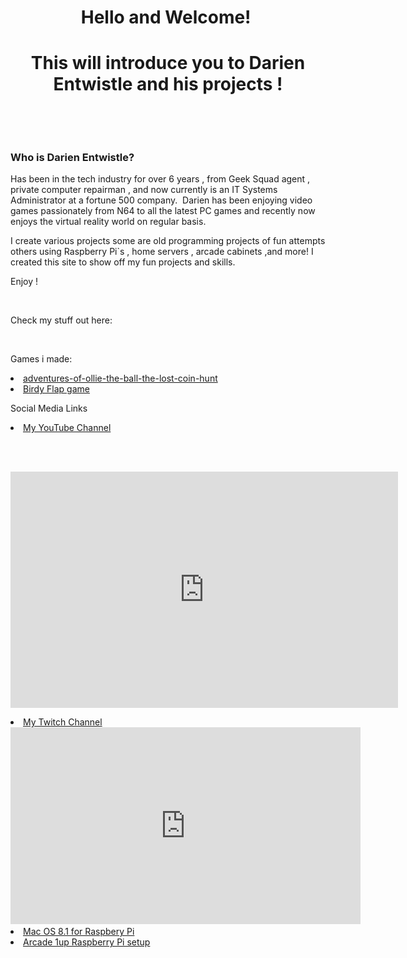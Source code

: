 <h1 style="text-align: center;">Hello and Welcome!&nbsp;</h1><h1 style="text-align: center;">This will introduce you to Darien Entwistle and his projects !</h1><p><br></p><p><br></p><h3>Who is Darien Entwistle?</h3><div class="fr-embedly " data-original-embed="<a href='https://netbytegames.s3.amazonaws.com/ollietheball/OllieTheBall_FinalAlpha054.zip' data-card-branding='0' class='embedly-card'></a>"><a href="https://netbytegames.s3.amazonaws.com/ollietheball/OllieTheBall_FinalAlpha054.zip" data-card-branding="0" class="embedly-card"></a></div><p id="isPasted">Has been in the tech industry for over 6 years , from Geek Squad agent , private computer repairman , and now currently is an IT Systems Administrator at a fortune 500 company. &nbsp;Darien has been enjoying video games passionately from N64 to all the latest PC games and recently now enjoys the virtual reality world on regular basis.</p><p>I create various projects some are old programming projects of fun attempts others using Raspberry Pi`s , home servers , arcade cabinets ,and more! I created this site to show off my fun projects and skills.&nbsp;</p><p>Enjoy !</p><p><br></p><p>Check my stuff out here:</p>

<br><p>Games i made:</br></p>
<li><a href="http://djdarien.serveblog.net/adventures-of-ollie-the-ball-the-lost-coin-hunt.html">adventures-of-ollie-the-ball-the-lost-coin-hunt </a>
<li><a href="http://djdarien.serveblog.net/birdy-flap.html">Birdy Flap game</a></p>

<p></p>
<p></p>
<p> Social Media Links </p>
<li><a href="https://www.youtube.com/computerwiz/">My YouTube Channel</a>

 <p></p>
 
<br> </br>
 <iframe src="https://player.twitch.tv/?channel=khaos_demon&parent=www.example.com" frameborder="0" allowfullscreen="true" scrolling="no" height="378" width="620"></iframe>
<p></p>
<li><a href="https://www.twitch.tv/khaos_demon">My Twitch Channel</a>

  
  
  <iframe width="560" height="315" src="https://www.youtube.com/embed/Y4yHGoODrUo" title="YouTube video player" frameborder="0" allow="accelerometer; autoplay; clipboard-write; encrypted-media; gyroscope; picture-in-picture" allowfullscreen></iframe>
 
 <li><a href="https://djdarien.github.io/macpi/"> Mac OS 8.1 for Raspbery Pi</>
  
  
  <li><a href="https://djdarien.github.io/arcade1up-rpi-easy-setup/"> Arcade 1up Raspberry Pi setup </a>
</li>


